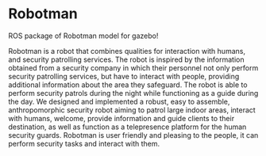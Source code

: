 # Robotman
ROS package of Robotman model for gazebo!

Robotman is a robot that combines qualities for interaction with humans, and security patrolling services. The robot is inspired by the information obtained from a security company in which their personnel not only perform security patrolling services, but have to interact with people, providing additional information about the area they safeguard. The robot is able to perform security patrols during the night while functioning as a guide during the day. We designed and implemented a robust, easy to assemble, anthropomorphic security robot aiming to patrol large indoor areas, interact with humans, welcome, provide information and guide clients to their destination, as well as function as a telepresence platform for the human security guards. Robotman is user friendly and pleasing to the people, it can perform security tasks and interact with them.
